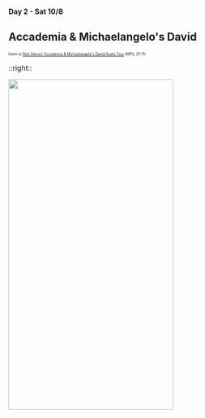 #### Day 2 - Sat 10/8
## Accademia & Michaelangelo's David

<span style="font-size:50%">listen to [Rick Steves' Accademia & Michaelangelo's David Audio Tour](https://podcasts.ricksteves.com/walkingtours/Accademia_David.mp3) (MP3, 25:11)</span>

::right::

<img src="/accademia-floor-plan.png" height="650" width="325" style="margin:auto"/>